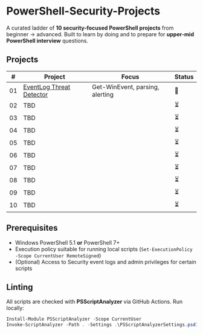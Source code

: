 # PowerShell-Security-Projects

A curated ladder of **10 security-focused PowerShell projects** from beginner → advanced. Built to learn by doing and to prepare for **upper‑mid PowerShell interview** questions.

## Projects

| # | Project | Focus | Status |
|---|--------|-------|--------|
| 01 | [EventLog Threat Detector](01-EventLog-Threat-Detector/README.md) | Get-WinEvent, parsing, alerting | 🚧
| 02 | TBD | | ⏳
| 03 | TBD | | ⏳
| 04 | TBD | | ⏳
| 05 | TBD | | ⏳
| 06 | TBD | | ⏳
| 07 | TBD | | ⏳
| 08 | TBD | | ⏳
| 09 | TBD | | ⏳
| 10 | TBD | | ⏳

## Prerequisites
- Windows PowerShell 5.1 **or** PowerShell 7+
- Execution policy suitable for running local scripts (`Set-ExecutionPolicy -Scope CurrentUser RemoteSigned`)
- (Optional) Access to Security event logs and admin privileges for certain scripts

## Linting
All scripts are checked with **PSScriptAnalyzer** via GitHub Actions. Run locally:
```powershell
Install-Module PSScriptAnalyzer -Scope CurrentUser
Invoke-ScriptAnalyzer -Path . -Settings .\PSScriptAnalyzerSettings.psd1 -Recurse
